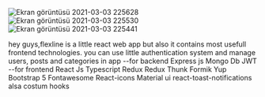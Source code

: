 ![Ekran görüntüsü 2021-03-03 225628](https://user-images.githubusercontent.com/72567167/109857667-5fc92380-7c74-11eb-8a17-adf9ab7d1136.png)
![Ekran görüntüsü 2021-03-03 225530](https://user-images.githubusercontent.com/72567167/109857723-6e173f80-7c74-11eb-8a3f-65300b69a9a4.png)
![Ekran görüntüsü 2021-03-03 225441](https://user-images.githubusercontent.com/72567167/109857745-71123000-7c74-11eb-83c1-80718f80d300.png)


 hey guys,flexline is a little react web app but also it contains most usefull frontend technologies. you can use little authentication system and manage users, posts and categories in app 
 --for backend Express js Mongo Db JWT 
 --for frontend React Js Typescript Redux Redux Thunk Formik Yup Bootstrap 5 Fontawesome React-icons Material ui react-toast-notifications alsa costum hooks
